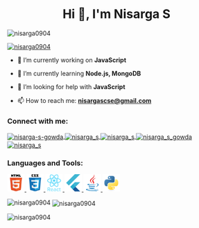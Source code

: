 <h1 align="center">Hi 👋, I'm Nisarga S</h1>
<p align="left">
  <img src="https://komarev.com/ghpvc/?username=nisarga0904&label=Profile%20views&color=0e75b6&style=flat" alt="nisarga0904" />
</p>

<p align="left">
  <a href="https://github.com/ryo-ma/github-profile-trophy">
    <img src="https://github-profile-trophy.vercel.app/?username=nisarga0904" alt="nisarga0904" />
  </a>
</p>

- 🔭 I’m currently working on **JavaScript**

- 🌱 I’m currently learning **Node.js, MongoDB**

- 🤝 I’m looking for help with **JavaScript**

- 📫 How to reach me: **nisargascse@gmail.com**

<h3 align="left">Connect with me:</h3>
<p align="left">
  <a href="https://www.linkedin.com/in/nisarga-s-331894266/" target="blank">
    <img align="center" src="https://raw.githubusercontent.com/rahuldkjain/github-profile-readme-generator/master/src/images/icons/Social/linked-in-alt.svg" alt="nisarga-s-gowda" height="30" width="40" />
  </a>
  <a href="https://www.codechef.com/users/nisarga_s" target="blank">
    <img align="center" src="https://cdn.jsdelivr.net/npm/simple-icons@3.1.0/icons/codechef.svg" alt="nisarga_s" height="30" width="40" />
  </a>
  <a href="https://www.hackerrank.com/nisarga_s" target="blank">
    <img align="center" src="https://raw.githubusercontent.com/rahuldkjain/github-profile-readme-generator/master/src/images/icons/Social/hackerrank.svg" alt="nisarga_s" height="30" width="40" />
  </a>
  <a href="https://codeforces.com/profile/nisarga_s_gowda" target="blank">
    <img align="center" src="https://raw.githubusercontent.com/rahuldkjain/github-profile-readme-generator/master/src/images/icons/Social/codeforces.svg" alt="nisarga_s_gowda" height="30" width="40" />
  </a>
  <a href="https://www.leetcode.com/nisarga_s" target="blank">
    <img align="center" src="https://raw.githubusercontent.com/rahuldkjain/github-profile-readme-generator/master/src/images/icons/Social/leet-code.svg" alt="nisarga_s" height="30" width="40" />
  </a>
</p>

<h3 align="left">Languages and Tools:</h3>
<p align="left">
  <a href="https://www.w3.org/html/" target="_blank" rel="noreferrer">
    <img src="https://raw.githubusercontent.com/devicons/devicon/master/icons/html5/html5-original-wordmark.svg" alt="html5" width="40" height="40"/>
  </a>
  <a href="https://www.w3schools.com/css/" target="_blank" rel="noreferrer">
    <img src="https://raw.githubusercontent.com/devicons/devicon/master/icons/css3/css3-original-wordmark.svg" alt="css3" width="40" height="40"/>
  </a>
  <a href="https://reactjs.org/" target="_blank" rel="noreferrer">
    <img src="https://raw.githubusercontent.com/devicons/devicon/master/icons/react/react-original-wordmark.svg" alt="react" width="40" height="40"/>
  </a>
  <a href="https://flutter.dev" target="_blank" rel="noreferrer">
    <img src="https://raw.githubusercontent.com/devicons/devicon/master/icons/flutter/flutter-original.svg" alt="flutter" width="40" height="40"/>
  </a>
  <a href="https://www.java.com" target="_blank" rel="noreferrer">
    <img src="https://raw.githubusercontent.com/devicons/devicon/master/icons/java/java-original.svg" alt="java" width="40" height="40"/>
  </a>
  <a href="https://www.python.org" target="_blank" rel="noreferrer">
    <img src="https://raw.githubusercontent.com/devicons/devicon/master/icons/python/python-original.svg" alt="python" width="40" height="40"/>
  </a>
</p>

<p><img align="left" src="https://github-readme-stats.vercel.app/api/top-langs?username=nisarga0904&show_icons=true&locale=en&layout=compact" alt="nisarga0904" /></p>

<p>&nbsp;<img align="center" src="https://github-readme-stats.vercel.app/api?username=nisarga0904&show_icons=true&locale=en" alt="nisarga0904" /></p>

<p><img align="center" src="https://github-readme-streak-stats.herokuapp.com/?user=nisarga0904&" alt="nisarga0904" /></p>
